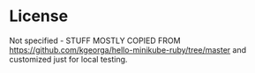 # License

Not specified - STUFF MOSTLY COPIED FROM https://github.com/kgeorga/hello-minikube-ruby/tree/master
and customized just for local testing.